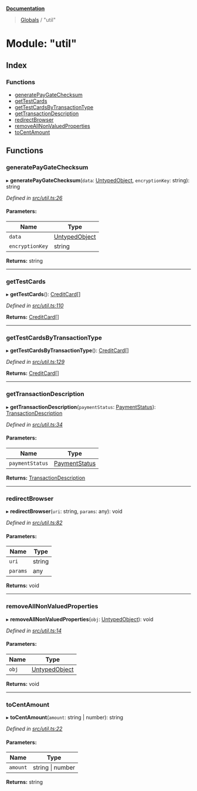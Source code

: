 **[Documentation](../README.md)**

> [Globals](../README.md) / "util"

# Module: "util"

## Index

### Functions

- [generatePayGateChecksum](_util_.md#generatepaygatechecksum)
- [getTestCards](_util_.md#gettestcards)
- [getTestCardsByTransactionType](_util_.md#gettestcardsbytransactiontype)
- [getTransactionDescription](_util_.md#gettransactiondescription)
- [redirectBrowser](_util_.md#redirectbrowser)
- [removeAllNonValuedProperties](_util_.md#removeallnonvaluedproperties)
- [toCentAmount](_util_.md#tocentamount)

## Functions

### generatePayGateChecksum

▸ **generatePayGateChecksum**(`data`: [UntypedObject](../interfaces/_types_.untypedobject.md), `encryptionKey`: string): string

_Defined in [src/util.ts:26](https://github.com/distributhor/paygate-sdk/blob/af7e356/src/util.ts#L26)_

#### Parameters:

| Name            | Type                                                    |
| --------------- | ------------------------------------------------------- |
| `data`          | [UntypedObject](../interfaces/_types_.untypedobject.md) |
| `encryptionKey` | string                                                  |

**Returns:** string

---

### getTestCards

▸ **getTestCards**(): [CreditCard](../interfaces/_types_.creditcard.md)[]

_Defined in [src/util.ts:110](https://github.com/distributhor/paygate-sdk/blob/af7e356/src/util.ts#L110)_

**Returns:** [CreditCard](../interfaces/_types_.creditcard.md)[]

---

### getTestCardsByTransactionType

▸ **getTestCardsByTransactionType**(): [CreditCard](../interfaces/_types_.creditcard.md)[]

_Defined in [src/util.ts:129](https://github.com/distributhor/paygate-sdk/blob/af7e356/src/util.ts#L129)_

**Returns:** [CreditCard](../interfaces/_types_.creditcard.md)[]

---

### getTransactionDescription

▸ **getTransactionDescription**(`paymentStatus`: [PaymentStatus](../interfaces/_types_.paymentstatus.md)): [TransactionDescription](../interfaces/_types_.transactiondescription.md)

_Defined in [src/util.ts:34](https://github.com/distributhor/paygate-sdk/blob/af7e356/src/util.ts#L34)_

#### Parameters:

| Name            | Type                                                    |
| --------------- | ------------------------------------------------------- |
| `paymentStatus` | [PaymentStatus](../interfaces/_types_.paymentstatus.md) |

**Returns:** [TransactionDescription](../interfaces/_types_.transactiondescription.md)

---

### redirectBrowser

▸ **redirectBrowser**(`uri`: string, `params`: any): void

_Defined in [src/util.ts:82](https://github.com/distributhor/paygate-sdk/blob/af7e356/src/util.ts#L82)_

#### Parameters:

| Name     | Type   |
| -------- | ------ |
| `uri`    | string |
| `params` | any    |

**Returns:** void

---

### removeAllNonValuedProperties

▸ **removeAllNonValuedProperties**(`obj`: [UntypedObject](../interfaces/_types_.untypedobject.md)): void

_Defined in [src/util.ts:14](https://github.com/distributhor/paygate-sdk/blob/af7e356/src/util.ts#L14)_

#### Parameters:

| Name  | Type                                                    |
| ----- | ------------------------------------------------------- |
| `obj` | [UntypedObject](../interfaces/_types_.untypedobject.md) |

**Returns:** void

---

### toCentAmount

▸ **toCentAmount**(`amount`: string \| number): string

_Defined in [src/util.ts:22](https://github.com/distributhor/paygate-sdk/blob/af7e356/src/util.ts#L22)_

#### Parameters:

| Name     | Type             |
| -------- | ---------------- |
| `amount` | string \| number |

**Returns:** string
